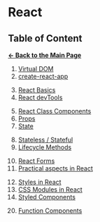 # React

## Table of Content

[**&larr; Back to the Main Page**](./../README.md)

<div></div>

1. [Virtual DOM](./virtual-dom.md)
2. [create-react-app](./create-react-app.md)

<div></div>

3. [React Basics](./react-basics.md)
4. [React devTools](./react-dev-tools.md)

<div></div>

5.  [React Class Components](./react-components.md)
6.  [Props](./props.md)
7.  [State](./state.md)

<div></div>

8. [Stateless / Stateful](./stateless-stateful.md)
9. [Lifecycle Methods](./lifecycle.md)

<div></div>

10. [React Forms](./react-forms.md)
11. [Practical aspects in React](./practical-aspects.md)

<div></div>

12. [Styles in React](./style.md)
13. [CSS Modules in React](./css-modules.md)
14. [Styled Components](./styled-components.md)

<div></div>

20. [Function Components](./function-components.md)

<div></div>

<!--
- [useState Hook](./use-state.md)
- [useEffect Hook](./use-effect.md)

- [Separating Components](./separating-components.md)

- [React Router](./react-router.md)
-->
